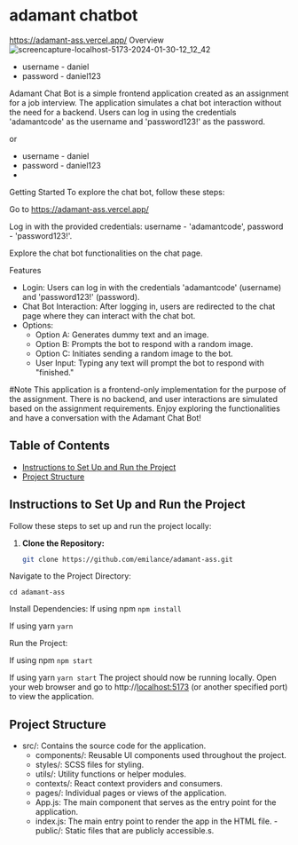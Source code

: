 

# adamant chatbot
https://adamant-ass.vercel.app/ 
Overview
![screencapture-localhost-5173-2024-01-30-12_12_42](https://github.com/Emilance/adamant-ass/assets/100171190/794c5cf3-209d-49ee-b374-711b9d68b082)

- username - daniel
- password  - daniel123

Adamant Chat Bot is a simple frontend application created as an assignment for a job interview. The application simulates a chat bot interaction without the need for a backend. Users can log in using the credentials 'adamantcode' as the username and 'password123!' as the password.

or
- username - daniel
- password  - daniel123
- 
Getting Started
To explore the chat bot, follow these steps:

Go to https://adamant-ass.vercel.app/

Log in with the provided credentials: username - 'adamantcode', password - 'password123!'.

Explore the chat bot functionalities on the chat page.

Features
- Login: Users can log in with the credentials 'adamantcode' (username) and 'password123!' (password).
- Chat Bot Interaction: After logging in, users are redirected to the chat page where they can interact with the chat bot.
- Options:
  - Option A: Generates dummy text and an image.
  - Option B: Prompts the bot to respond with a random image.
  - Option C: Initiates sending a random image to the bot.
  - User Input: Typing any text will prompt the bot to respond with "finished."


#Note
This application is a frontend-only implementation for the purpose of the assignment. There is no backend, and user interactions are simulated based on the assignment requirements. Enjoy exploring the functionalities and have a conversation with the Adamant Chat Bot!


## Table of Contents

- [Instructions to Set Up and Run the Project](#instructions-to-set-up-and-run-the-project)
- [Project Structure](#project-structure)

## Instructions to Set Up and Run the Project

Follow these steps to set up and run the project locally:

1. **Clone the Repository:**

   ```bash
   git clone https://github.com/emilance/adamant-ass.git


Navigate to the Project Directory:

    cd adamant-ass
    
Install Dependencies:
 If using npm
  `` npm install ``

If using yarn
   `` yarn ``
    
Run the Project:

If using npm
   `` npm start ``

If using yarn
    ``yarn start``
The project should now be running locally. Open your web browser and go to http://[localhost:5173](http://localhost:5173/) (or another specified port) to view the application.


## Project Structure

- src/: Contains the source code for the application.
  - components/: Reusable UI components used throughout the project.
  - styles/: SCSS files for styling.
  - utils/: Utility functions or helper modules.
  - contexts/: React context providers and consumers.
  - pages/: Individual pages or views of the application.
  - App.js: The main component that serves as the entry point for the application.
  - index.js: The main entry point to render the app in the HTML file.
-public/: Static files that are publicly accessible.s.


